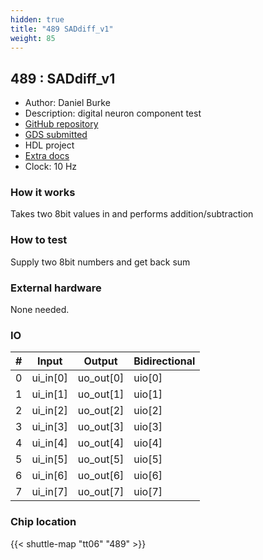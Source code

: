 ```yaml
---
hidden: true
title: "489 SADdiff_v1"
weight: 85
---
```


## 489 : SADdiff_v1

* Author: Daniel Burke
* Description: digital neuron component test
* [GitHub repository](https://github.com/drburke3/SADdiff_v1)
* [GDS submitted](https://github.com/drburke3/SADdiff_v1/actions/runs/8728099970)
* HDL project
* [Extra docs](None)
* Clock: 10 Hz

<!---

This file is used to generate your project datasheet. Please fill in the information below and delete any unused
sections.

You can also include images in this folder and reference them in the markdown. Each image must be less than
512 kb in size, and the combined size of all images must be less than 1 MB.
-->


### How it works

Takes two 8bit values in and performs addition/subtraction

### How to test

Supply two 8bit numbers and get back sum

### External hardware

None needed.


### IO

| # | Input          | Output         | Bidirectional   |
| - | -------------- | -------------- | --------------- |
| 0 | ui_in[0] | uo_out[0] | uio[0] |
| 1 | ui_in[1] | uo_out[1] | uio[1] |
| 2 | ui_in[2] | uo_out[2] | uio[2] |
| 3 | ui_in[3] | uo_out[3] | uio[3] |
| 4 | ui_in[4] | uo_out[4] | uio[4] |
| 5 | ui_in[5] | uo_out[5] | uio[5] |
| 6 | ui_in[6] | uo_out[6] | uio[6] |
| 7 | ui_in[7] | uo_out[7] | uio[7] |

### Chip location

{{< shuttle-map "tt06" "489" >}}
